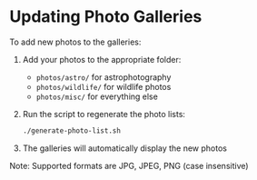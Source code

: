 # Updating Photo Galleries

To add new photos to the galleries:

1. Add your photos to the appropriate folder:
   - `photos/astro/` for astrophotography
   - `photos/wildlife/` for wildlife photos  
   - `photos/misc/` for everything else

2. Run the script to regenerate the photo lists:
   ```bash
   ./generate-photo-list.sh
   ```

3. The galleries will automatically display the new photos

Note: Supported formats are JPG, JPEG, PNG (case insensitive)